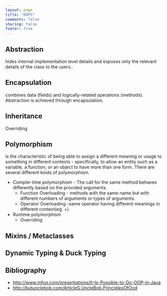 ```yaml
---
layout: page
title: "OOPS"
comments: false
sharing: false
footer: true
---
```



## Abstraction 
hides internal implementation level details and exposes only the relevant details of the class to the users..

## Encapsulation 

combines data (fields) and logically-related operations (methods). Abstraction is achieved through encapsulation.

## Inheritance

Overriding

## Polymorphism

is the characteristic of being able to assign a different meaning or usage to something in different contexts - specifically, to allow an entity such as a variable, a function, or an object to have more than one form. There are several different kinds of polymorphism.

* Compile-time polymorphism - The call for the same method behaves differently based on the provided arguments.
  * Function Overloading - methods with the same name but with different numbers of arguments or types of arguments.
  * Operator Overloading -same operator having different meanings in different context(eg. +)
* Runtime polymorphism
  * Overriding

## Mixins / Metaclasses



## Dynamic Typing & Duck Typing

## Bibliography
* http://www.infoq.com/presentations/It-Is-Possible-to-Do-OOP-in-Java
* http://butunclebob.com/ArticleS.UncleBob.PrinciplesOfOod